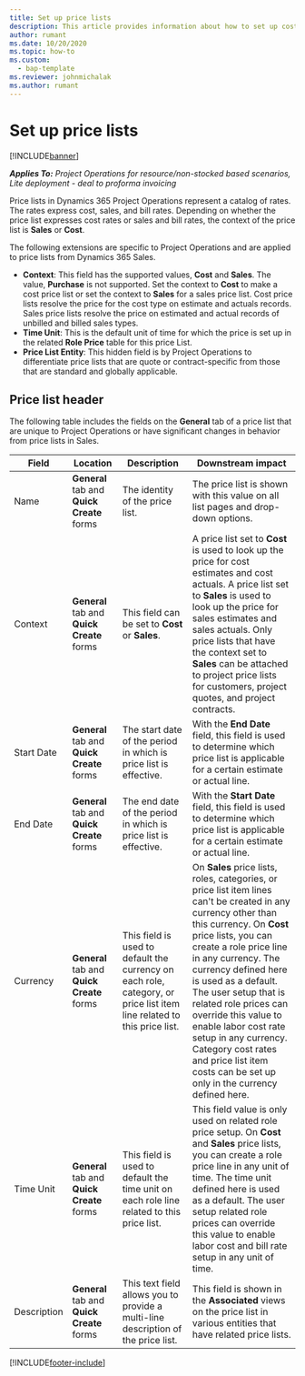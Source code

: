 ```yaml
---
title: Set up price lists
description: This article provides information about how to set up cost and sale price lists.
author: rumant
ms.date: 10/20/2020
ms.topic: how-to
ms.custom: 
  - bap-template
ms.reviewer: johnmichalak
ms.author: rumant
---
```


# Set up price lists

[!INCLUDE[banner](../includes/banner.md)]

_**Applies To:** Project Operations for resource/non-stocked based scenarios, Lite deployment - deal to proforma invoicing_

Price lists in Dynamics 365 Project Operations represent a catalog of rates. The rates express cost, sales, and bill rates. Depending on whether the price list expresses cost rates or sales and bill rates, the context of the price list is **Sales** or **Cost**.

The following extensions are specific to Project Operations and are applied to price lists from Dynamics 365 Sales.

- **Context**: This field has the supported values, **Cost** and **Sales**. The value, **Purchase** is not supported. Set the context to **Cost** to make a cost price list or set the context to **Sales** for a sales price list. Cost price lists resolve the price for the cost type on estimate and actuals records. Sales price lists resolve the price on estimated and actual records of unbilled and billed sales types.
- **Time Unit**: This is the default unit of time for which the price is set up in the related **Role Price** table for this price List.
- **Price List Entity**: This  hidden field is by Project Operations to differentiate price lists that are quote or contract-specific from those that are standard and globally applicable.

## Price list header

The following table includes the fields on the **General** tab of a price list that are unique to Project Operations or have significant changes in behavior from price lists in Sales.

| Field | Location | Description | Downstream impact |
| --- | --- | --- | --- |
| Name | **General** tab and **Quick Create** forms | The identity of the price list. | The price list is shown with this value on all list pages and drop-down options.|
| Context | **General** tab and **Quick Create** forms | This field can be set to **Cost** or **Sales**. | A price list set to **Cost** is used to look up the price for cost estimates and cost actuals. A price list set to **Sales** is used to look up the price for sales estimates and sales actuals. Only price lists that have the context set to **Sales** can be attached to project price lists for customers, project quotes, and project contracts. |
| Start Date | **General** tab and **Quick Create** forms | The start date of the period in which is price list is effective. | With the **End Date** field, this field is used to determine which price list is applicable for a certain estimate or actual line. |
| End Date | **General** tab and **Quick Create** forms | The end date of the period in which is price list is effective. | With the **Start Date** field, this field is used to determine which price list is applicable for a certain estimate or actual line. |
| Currency | **General** tab and **Quick Create** forms | This field is used to default the currency on each role, category, or price list item line related to this price list. | On **Sales** price lists, roles, categories, or price list item lines can't be created in any currency other than this currency. On **Cost** price lists, you can create a role price line in any currency. The currency defined here is used as a default. The user setup that is related role prices can override this value to enable labor cost rate setup in any currency. Category cost rates and price list item costs can be set up only in the currency defined here. |
| Time Unit | **General** tab and **Quick Create** forms | This field is used to default the time unit on each role line related to this price list. | This field value is only used on related role price setup. On **Cost** and **Sales** price lists, you can create a role price line in any unit of time. The time unit defined here is used as a default. The user setup related role prices can override this value to enable labor cost and bill rate setup in any unit of time. |
| Description | **General** tab and **Quick Create** forms | This text field allows you to provide a multi-line description of the price list. | This field is shown in the **Associated** views on the price list in various entities that have related price lists. |


[!INCLUDE[footer-include](../includes/footer-banner.md)]
